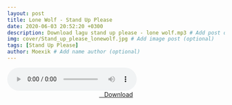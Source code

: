 ```yaml
---
layout: post
title: Lone Wolf - Stand Up Please
date: 2020-06-03 20:52:20 +0300
description: Download lagu stand up please - lone wolf.mp3 # Add post description (optional)
img: cover/Stand_up_please_lonewolf.jpg # Add image post (optional)
tags: [Stand Up Please]
author: Moexik # Add name author (optional)
---
```


<audio class='js-player' style="--plyr-color-main: #212121;" controls>
<source src="https://drive.google.com/uc?authuser=0&id=1lB7rIWxrCOiLbHQAC-TB4dQPnkKyVnQe&export=download" type="audio/mp3">
</audio><br />

<center>
<a href="/dl/lonewolf-standupplease/" ><i class="fa fa-caret-down" aria-hidden="true"></i>&nbsp; &nbsp;Download</a>
</center><br />
